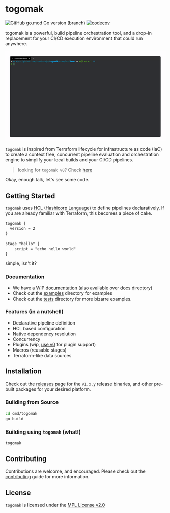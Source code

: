 # togomak 

![GitHub go.mod Go version (branch)](https://img.shields.io/github/go-mod/go-version/srevinsaju/togomak/v1)
[![codecov](https://codecov.io/github/srevinsaju/togomak/branch/v1/graph/badge.svg?token=ABSszEKbdK)](https://codecov.io/github/srevinsaju/togomak)

togomak is a powerful, build pipeline orchestration tool, and a drop-in 
replacement for your CI/CD execution environment that could run anywhere. 

![Demo](./examples/demo/screenrecord.gif)


`togomak` is inspired from Terraform lifecycle for infrastructure as code (IaC) 
to create a context free, concurrent pipeline evaluation and orchestration engine
to simplify your local builds and your CI/CD pipelines. 

> looking for `togomak v0`? Check [here][v0]


Okay, enough talk, let's see some code.

## Getting Started

`togomak` uses [HCL (Hashicorp Language)][hcl] to define pipelines 
declaratively. If you are already familiar with Terraform, this becomes
a piece of cake. 

```hcl 
togomak {
  version = 2
}

stage "hello" {
    script = "echo hello world"
}
```

simple, isn't it?

### Documentation
* We have a WIP [documentation](https://togomak.srev.in/v1) (also available over [docs](./docs) directory)
* Check out the [examples](./examples) directory for examples
* Check out the [tests](./tests) directory for more bizarre examples.

### Features (in a nutshell)
* Declarative pipeline definition
* HCL based configuration
* Native dependency resolution
* Concurrency
* Plugins (wip, [use v0][v0] for plugin support)
* Macros (reusable stages)
* Terraform-like data sources

## Installation 
Check out the [releases](https://github.com/srevinsaju/togomak/releases) page
for the `v1.x.y` release binaries, and other pre-built packages for your 
desired platform.

### Building from Source
```bash
cd cmd/togomak 
go build
```
### Building using `togomak` (what!)
```bash 
togomak
```

## Contributing
Contributions are welcome, and encouraged. Please check out the
[contributing](./docs/src/contributing.md) guide for more information.

## License
`togomak` is licensed under the [MPL License v2.0](LICENSE)

[hcl]: https://github.com/hashicorp/hcl
[v0]: https://github.com/srevinsaju/togomak/tree/main



